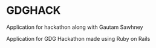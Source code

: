 # GDGHACK
Application for hackathon along with Gautam Sawhney

Application for GDG Hackathon made using Ruby on Rails
